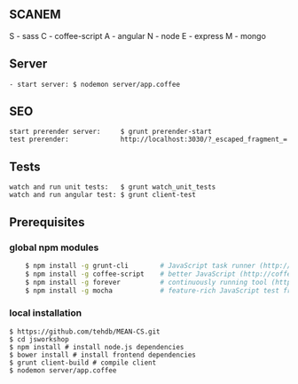 ## SCANEM

S - sass
C - coffee-script
A - angular
N - node
E - express
M - mongo



## Server
	- start server: $ nodemon server/app.coffee



## SEO
	start prerender server: 	$ grunt prerender-start
	test prerender:				http://localhost:3030/?_escaped_fragment_=


## Tests
	watch and run unit tests: 	$ grunt watch_unit_tests
	watch and run angular test: $ grunt client-test

## Prerequisites

### global npm modules
```bash
	$ npm install -g grunt-cli        # JavaScript task runner (http://gruntjs.com)
	$ npm install -g coffee-script    # better JavaScript (http://coffeescript.org)
	$ npm install -g forever          # continuously running tool (https://github.com/nodejitsu/forever)
	$ npm install -g mocha            # feature-rich JavaScript test framework (http://visionmedia.github.io/mocha/)
```

### local installation
	$ https://github.com/tehdb/MEAN-CS.git
	$ cd jsworkshop
	$ npm install # install node.js dependencies
	$ bower install # install frontend dependencies
	$ grunt client-build # compile client
	$ nodemon server/app.coffee
